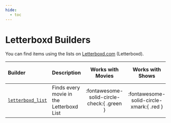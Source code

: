 ```yaml
---
hide:
  - toc
---
```

# Letterboxd Builders

You can find items using the lists on [Letterboxd.com](https://letterboxd.com/) (Letterboxd). 

| Builder                      | Description                              |             Works with Movies              |             Works with Shows             |    Works with Playlists and Custom Sort    |
|:-----------------------------|:-----------------------------------------|:------------------------------------------:|:----------------------------------------:|:------------------------------------------:|
| [`letterboxd_list`](list.md) | Finds every movie in the Letterboxd List | :fontawesome-solid-circle-check:{ .green } | :fontawesome-solid-circle-xmark:{ .red } | :fontawesome-solid-circle-check:{ .green } |

